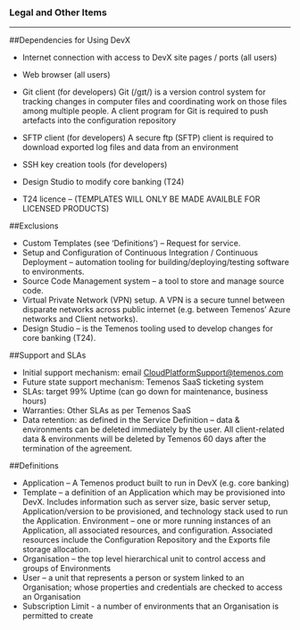 ### Legal and Other Items

----------

##Dependencies for Using DevX
-	Internet connection with access to DevX site pages / ports (all users)
-	Web browser (all users)
-	Git client (for developers)
  Git (/ɡɪt/) is a version control system for tracking changes in computer files and coordinating work on those files among multiple    people.  A client program for Git is required to push artefacts into the configuration repository
  
-	SFTP client (for developers)
A secure ftp (SFTP) client is required to download exported log files and data from an environment
-	SSH key creation tools (for developers)
-	Design Studio to modify core banking (T24)
-	T24 licence – (TEMPLATES WILL ONLY BE MADE AVAILBLE FOR LICENSED PRODUCTS)

##Exclusions
-	Custom Templates (see ‘Definitions’) – Request for service.
-	Setup and Configuration of Continuous Integration / Continuous Deployment – automation tooling for building/deploying/testing software to environments.
-	Source Code Management system – a tool to store and manage source code.
-	Virtual Private Network (VPN) setup.  A VPN is a secure tunnel between disparate networks across public internet (e.g. between Temenos’ Azure networks and Client networks).
-	Design Studio – is the Temenos tooling used to develop changes for core banking (T24).

##Support and SLAs
-	Initial support mechanism: email CloudPlatformSupport@temenos.com
-	Future state support mechanism: Temenos SaaS ticketing system
-	SLAs: target 99% Uptime (can go down for maintenance, business hours)
-	Warranties: Other SLAs as per Temenos SaaS
-	Data retention: as defined in the Service Definition – data & environments can be deleted immediately by the user.  All client-related data & environments will be deleted by Temenos 60 days after the termination of the agreement.

##Definitions
-	Application – A Temenos product built to run in DevX (e.g. core banking)
-	Template – a definition of an Application which may be provisioned into DevX. Includes information such as server size, basic server setup, Application/version to be provisioned, and technology stack used to run the Application.
	Environment – one or more running instances of an Application, all associated resources, and configuration. Associated resources include the Configuration Repository and the Exports file storage allocation.
-	Organisation – the top level hierarchical unit to control access and groups of Environments
-	User – a unit that represents a person or system linked to an Organisation; whose properties and credentials are checked to access an Organisation
-	Subscription Limit - a number of environments that an Organisation is permitted to create

